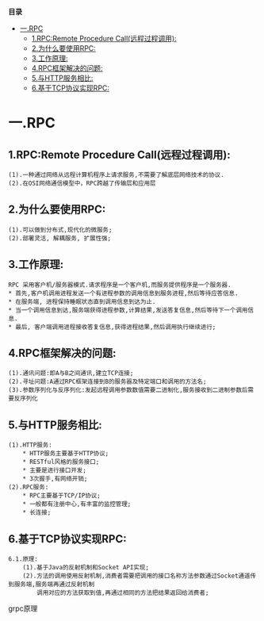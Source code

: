 <!-- START doctoc generated TOC please keep comment here to allow auto update -->
<!-- DON'T EDIT THIS SECTION, INSTEAD RE-RUN doctoc TO UPDATE -->
**目录**

- [一.RPC](#%E4%B8%80rpc)
  - [1.RPC:Remote Procedure Call(远程过程调用):](#1rpcremote-procedure-call%E8%BF%9C%E7%A8%8B%E8%BF%87%E7%A8%8B%E8%B0%83%E7%94%A8)
  - [2.为什么要使用RPC:](#2%E4%B8%BA%E4%BB%80%E4%B9%88%E8%A6%81%E4%BD%BF%E7%94%A8rpc)
  - [3.工作原理:](#3%E5%B7%A5%E4%BD%9C%E5%8E%9F%E7%90%86)
  - [4.RPC框架解决的问题:](#4rpc%E6%A1%86%E6%9E%B6%E8%A7%A3%E5%86%B3%E7%9A%84%E9%97%AE%E9%A2%98)
  - [5.与HTTP服务相比:](#5%E4%B8%8Ehttp%E6%9C%8D%E5%8A%A1%E7%9B%B8%E6%AF%94)
  - [6.基于TCP协议实现RPC:](#6%E5%9F%BA%E4%BA%8Etcp%E5%8D%8F%E8%AE%AE%E5%AE%9E%E7%8E%B0rpc)

<!-- END doctoc generated TOC please keep comment here to allow auto update -->

# 一.RPC
## 1.RPC:Remote Procedure Call(远程过程调用):
    (1).一种通过网络从远程计算机程序上请求服务,不需要了解底层网络技术的协议.
    (2).在OSI网络通信模型中，RPC跨越了传输层和应用层
## 2.为什么要使用RPC:
    (1).可以做到分布式,现代化的微服务;
    (2).部署灵活, 解耦服务, 扩展性强;
## 3.工作原理:
	RPC 采用客户机/服务器模式.请求程序是一个客户机,而服务提供程序是一个服务器.
    * 首先,客户机调用进程发送一个有进程参数的调用信息到服务进程,然后等待应答信息.
    * 在服务端, 进程保持睡眠状态直到调用信息到达为止.
    * 当一个调用信息到达,服务端获得进程参数,计算结果,发送答复信息,然后等待下一个调用信息.
    * 最后, 客户端调用进程接收答复信息,获得进程结果,然后调用执行继续进行;
## 4.RPC框架解决的问题:
    (1).通讯问题:即A与B之间通讯,建立TCP连接;
    (2).寻址问题:A通过RPC框架连接到B的服务器及特定端口和调用的方法名;
    (3).参数序列化与反序列化:发起远程调用参数数值需要二进制化,服务接收到二进制参数后需要反序列化
## 5.与HTTP服务相比:
    (1).HTTP服务:
        * HTTP服务主要基于HTTP协议;
        * RESTful风格的服务接口;
        * 主要是进行接口开发;
        * 3次握手,有网络开销;
    (2).RPC服务:
        * RPC主要基于TCP/IP协议;
        * 一般都有注册中心,有丰富的监控管理;
        * 长连接;
## 6.基于TCP协议实现RPC:
    6.1.原理:
        (1).基于Java的反射机制和Socket API实现;
        (2).方法的调用使用反射机制,消费者需要把调用的接口名称方法参数通过Socket通道传到服务端,服务端再通过反射机制
            调用对应的方法获取到值,再通过相同的方法把结果返回给消费者;


grpc原理